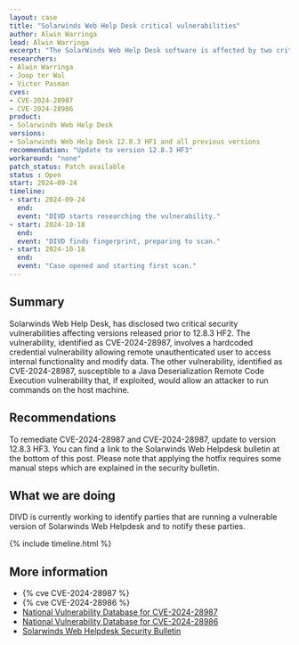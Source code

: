 ```yaml
---
layout: case
title: "Solarwinds Web Help Desk critical vulnerabilities"
author: Alwin Warringa
lead: Alwin Warringa
excerpt: "The SolarWinds Web Help Desk software is affected by two critical vulnerabilities, allowing remote unauthenticated user to access internal functionality and run commands on the host machine."
researchers:
- Alwin Warringa
- Joop ter Wal
- Victor Pasman
cves:
- CVE-2024-28987
- CVE-2024-28986
product:
- Solarwinds Web Help Desk
versions: 
- Solarwinds Web Help Desk 12.8.3 HF1 and all previous versions
recommendation: "Update to version 12.8.3 HF3"
workaround: "none"
patch_status: Patch available
status : Open
start: 2024–09-24
timeline:
- start: 2024-09-24
  end:
  event: "DIVD starts researching the vulnerability."
- start: 2024-10-18
  end:
  event: "DIVD finds fingerprint, preparing to scan."
- start: 2024-10-18
  end:
  event: "Case opened and starting first scan."
---
```


## Summary
Solarwinds Web Help Desk, has disclosed two critical security vulnerabilities affecting versions released prior to 12.8.3 HF2. The vulnerability, identified as CVE-2024-28987, involves a hardcoded credential vulnerability allowing remote unauthenticated user to access internal functionality and modify data. The other vulnerability, identified as CVE-2024-28987, susceptible to a Java Deserialization Remote Code Execution vulnerability that, if exploited, would allow an attacker to run commands on the host machine.

## Recommendations

To remediate CVE-2024-28987 and CVE-2024-28987, update to version 12.8.3 HF3. You can find a link to the Solarwinds Web Helpdesk bulletin at the bottom of this post. Please note that applying the hotfix requires some manual steps which are explained in the security bulletin.

## What we are doing

DIVD is currently working to identify parties that are running a vulnerable version of Solarwinds Web Helpdesk and to notify these parties. 

{% include timeline.html %}

## More information

* {% cve CVE-2024-28987 %}
* {% cve CVE-2024-28986 %}
* [National Vulnerability Database for CVE-2024-28987](https://nvd.nist.gov/vuln/detail/CVE-2024-28987)
* [National Vulnerability Database for CVE-2024-28986](https://nvd.nist.gov/vuln/detail/CVE-2024-28986)
* [Solarwinds Web Helpdesk Security Bulletin](https://support.solarwinds.com/SuccessCenter/s/article/SolarWinds-Web-Help-Desk-12-8-3-Hotfix-2)

